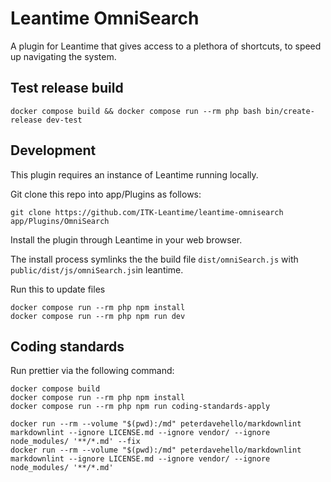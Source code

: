 # Leantime OmniSearch

A plugin for Leantime that gives access to a plethora of shortcuts, to speed up
navigating the system.

## Test release build

``` shell
docker compose build && docker compose run --rm php bash bin/create-release dev-test
```

## Development

This plugin requires an instance of Leantime running locally.

Git clone this repo into app/Plugins as follows:

```shell
git clone https://github.com/ITK-Leantime/leantime-omnisearch app/Plugins/OmniSearch
```

Install the plugin through Leantime in your web browser.

The install process symlinks the the build file
`
dist/omniSearch.js
` with `public/dist/js/omniSearch.js`in leantime.

Run this to update files

```shell
docker compose run --rm php npm install
docker compose run --rm php npm run dev
```

## Coding standards

Run prettier via the following command:

```shell
docker compose build
docker compose run --rm php npm install
docker compose run --rm php npm run coding-standards-apply
```

```shell
docker run --rm --volume "$(pwd):/md" peterdavehello/markdownlint markdownlint --ignore LICENSE.md --ignore vendor/ --ignore node_modules/ '**/*.md' --fix
docker run --rm --volume "$(pwd):/md" peterdavehello/markdownlint markdownlint --ignore LICENSE.md --ignore vendor/ --ignore node_modules/ '**/*.md'
```
